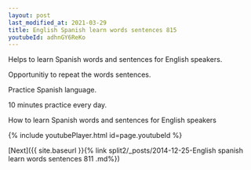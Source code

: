 ```yaml
---
layout: post
last_modified_at: 2021-03-29
title: English Spanish learn words sentences 815 
youtubeId: adhnGY6ReKo
---
```

 
 
Helps to learn Spanish words and sentences for English speakers.

Opportunitiy to repeat the words sentences. 

Practice Spanish language. 
 
10 minutes practice every day. 
 
How to learn Spanish words and sentences for English speakers 
 
{% include youtubePlayer.html id=page.youtubeId %}
 
 
[Next]({{ site.baseurl }}{% link  split2/_posts/2014-12-25-English spanish learn words sentences 811 .md%})
 

